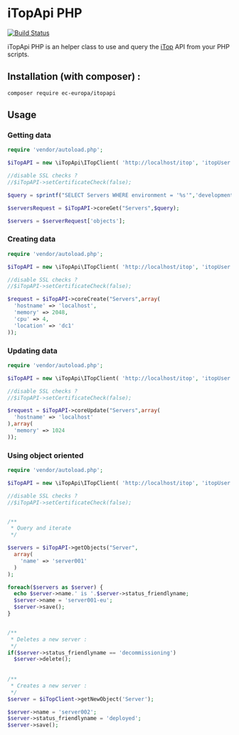 # iTopApi PHP

[![Build Status](https://travis-ci.org/ec-europa/iTopApi.svg?branch=master)](https://travis-ci.org/ec-europa/iTopApi)

iTopApi PHP is an helper class to use and query the [iTop](https://wiki.openitop.org/doku.php) API from your PHP scripts.



## Installation **(with composer)** :

```
composer require ec-europa/itopapi
```

## Usage

### Getting data

```php
require 'vendor/autoload.php';

$iTopAPI = new \iTopApi\ITopClient( 'http://localhost/itop', 'itopUser', 'iTopPassword' );

//disable SSL checks ?
//$iTopAPI->setCertificateCheck(false);

$query = sprintf("SELECT Servers WHERE environment = '%s'",'development');

$serversRequest = $iTopAPI->coreGet("Servers",$query);

$servers = $serverRequest['objects'];
```

### Creating data

```php
require 'vendor/autoload.php';

$iTopAPI = new \iTopApi\ITopClient( 'http://localhost/itop', 'itopUser', 'iTopPassword' );

//disable SSL checks ?
//$iTopAPI->setCertificateCheck(false);

$request = $iTopAPI->coreCreate("Servers",array(
  'hostname' => 'localhost',
  'memory' => 2048,
  'cpu' => 4,
  'location' => 'dc1'
));

```



### Updating data

```php
require 'vendor/autoload.php';

$iTopAPI = new \iTopApi\ITopClient( 'http://localhost/itop', 'itopUser', 'iTopPassword' );

//disable SSL checks ?
//$iTopAPI->setCertificateCheck(false);

$request = $iTopAPI->coreUpdate("Servers",array(
  'hostname' => 'localhost'
),array(
  'memory' => 1024
));

```

### Using object oriented

```php
require 'vendor/autoload.php';

$iTopAPI = new \iTopApi\ITopClient( 'http://localhost/itop', 'itopUser', 'iTopPassword' );

//disable SSL checks ?
//$iTopAPI->setCertificateCheck(false);


/**
 * Query and iterate 
 */

$servers = $iTopAPI->getObjects("Server",
  array(
    'name' => 'server001'
  )
);

foreach($servers as $server) {
  echo $server->name.' is '.$server->status_friendlyname;
  $server->name = 'server001-eu';
  $server->save();
}


/**
 * Deletes a new server : 
 */
if($server->status_friendlyname == 'decommissioning')
  $server->delete();
  
  
/**
 * Creates a new server : 
 */
$server = $iTopClient->getNewObject('Server');

$server->name = 'server002';
$server->status_friendlyname = 'deployed';
$server->save();

```
